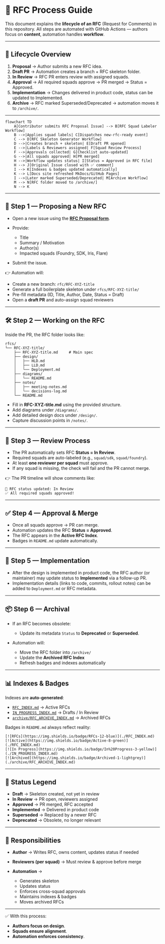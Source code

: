 # 📜 RFC Process Guide

This document explains the **lifecycle of an RFC** (Request for Comments) in this repository.
All steps are automated with GitHub Actions — authors focus on **content**, automation handles **workflow**.

---

## 🔄 Lifecycle Overview

1. **Proposal** → Author submits a new RFC idea.
2. **Draft PR** → Automation creates a branch + RFC skeleton folder.
3. **In Review** → RFC PR enters review with assigned squads.
4. **Approval** → All required squads approve → PR merged → Status = Approved.
5. **Implementation** → Changes delivered in product code, status can be updated to Implemented.
6. **Archive** → RFC marked Superseded/Deprecated → automation moves it to `/archive/`.

---

```mermaid
flowchart TD
    A[Contributor submits RFC Proposal Issue] --> B[RFC Squad Labeler Workflow]
    B -->|Applies squad labels| C[Dispatches new-rfc-ready event]
    C --> D[RFC Skeleton Generator Workflow]
    D -->|Creates branch + skeleton| E[Draft PR opened]
    E -->|Labels & Reviewers assigned| F[Squad Review Process]
    F -->|Approvals collected| G[Checklist auto-updated]
    G -->|All squads approved| H[PR merged]
    H -->|Workflow updates status| I[Status = Approved in RFC file]
    H --> J[Original Issue closed with ✅ comment]
    I --> K[Indexes & badges updated automatically]
    K --> L[Docs site refreshed MkDocs/GitHub Pages]
    I -->|Later marked Superseded/Deprecated| M[Archive Workflow]
    M --> N[RFC folder moved to /archive/]
    N --> K
```

---

## 📝 Step 1 — Proposing a New RFC

* Open a new issue using the **[RFC Proposal form](https://github.com/pranavwani/design-spec/issues/new?template=rfc-proposal.yml)**.
* Provide:

  * Title
  * Summary / Motivation
  * Author(s)
  * Impacted squads (Foundry, SDK, Iris, Flare)
* Submit the issue.

👉 Automation will:

* Create a new branch: `rfc/RFC-XYZ-title`
* Generate a full boilerplate skeleton under `rfcs/RFC-XYZ-title/`
* Pre-fill metadata (ID, Title, Author, Date, Status = Draft)
* Open a **draft PR** and auto-assign squad reviewers

---

## 🛠️ Step 2 — Working on the RFC

Inside the PR, the RFC folder looks like:

```
rfcs/
└── RFC-XYZ-title/
    ├── RFC-XYZ-title.md     # Main spec
    ├── design/
    │   ├── HLD.md
    │   ├── LLD.md
    │   └── Deployment.md
    ├── diagrams/
    │   └── README.md
    ├── notes/
    │   ├── meeting-notes.md
    │   └── decisions-log.md
    └── README.md
```

* Fill in **RFC-XYZ-title.md** using the provided structure.
* Add diagrams under `/diagrams/`.
* Add detailed design docs under `/design/`.
* Capture discussion points in `/notes/`.

---

## 👥 Step 3 — Review Process

* The PR automatically sets RFC **Status = In Review**.
* Required squads are auto-labeled (e.g., `squad/sdk`, `squad/foundry`).
* At least **one reviewer per squad** must approve.
* If any squad is missing, the check will fail and the PR cannot merge.

👉 The PR timeline will show comments like:

```
🔄 RFC status updated: In Review
✅ All required squads approved!
```

---

## ✅ Step 4 — Approval & Merge

* Once all squads approve → PR can merge.
* Automation updates the RFC **Status = Approved**.
* The RFC appears in the **Active RFC Index**.
* Badges in `README.md` update automatically.

---

## 🚀 Step 5 — Implementation

* After the design is implemented in product code, the RFC author (or maintainer) may update status to **Implemented** via a follow-up PR.
* Implementation details (links to code, commits, rollout notes) can be added to `Deployment.md` or RFC metadata.

---

## 📦 Step 6 — Archival

* If an RFC becomes obsolete:

  * Update its metadata `Status` to **Deprecated** or **Superseded**.
* Automation will:

  * Move the RFC folder into `/archive/`
  * Update the **Archived RFC Index**
  * Refresh badges and indexes automatically

---

## 📊 Indexes & Badges

Indexes are **auto-generated**:

* [`RFC_INDEX.md`](./RFC_INDEX.md) → Active RFCs
* [`IN_PROGRESS_INDEX.md`](./IN_PROGRESS_INDEX.md) → Drafts / In Review
* [`archive/RFC_ARCHIVE_INDEX.md`](./archive/RFC_ARCHIVE_INDEX.md) → Archived RFCs

Badges in `README.md` always reflect reality:

```
[![RFCs](https://img.shields.io/badge/RFCs-12-blue)](./RFC_INDEX.md)
[![Active](https://img.shields.io/badge/Active-8-green)](./RFC_INDEX.md)
[![In Progress](https://img.shields.io/badge/In%20Progress-3-yellow)](./IN_PROGRESS_INDEX.md)
[![Archived](https://img.shields.io/badge/Archived-1-lightgrey)](./archive/RFC_ARCHIVE_INDEX.md)
```

---

## 📌 Status Legend

* **Draft** → Skeleton created, not yet in review
* **In Review** → PR open, reviewers assigned
* **Approved** → PR merged, RFC accepted
* **Implemented** → Delivered in product code
* **Superseded** → Replaced by a newer RFC
* **Deprecated** → Obsolete, no longer relevant

---

## 🤝 Responsibilities

* **Author** → Writes RFC, owns content, updates status if needed
* **Reviewers (per squad)** → Must review & approve before merge
* **Automation** →

  * Generates skeleton
  * Updates status
  * Enforces cross-squad approvals
  * Maintains indexes & badges
  * Moves archived RFCs

---

✅ With this process:

* **Authors focus on design**.
* **Squads ensure alignment**.
* **Automation enforces consistency**.